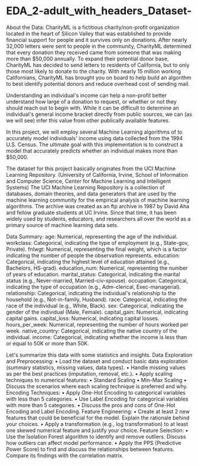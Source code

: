 # EDA_2-adult_with_headers_Dataset-
About the Data:
CharityML is a fictitious charity/non-profit organization located in the heart of Silicon Valley that was established to provide financial support for people and it survives only on donations. After nearly 32,000 letters were sent to people in the community, CharityML determined that every donation they received came from someone that was making more than $50,000 annually. To expand their potential donor base, CharityML has decided to send letters to residents of California, but to only those most likely to donate to the charity. With nearly 15 million working Californians, CharityML has brought you on board to help build an algorithm to best identify potential donors and reduce overhead cost of sending mail.

Understanding an individual's income can help a non-profit better understand how large of a donation to request, or whether or not they should reach out to begin with. While it can be difficult to determine an individual's general income bracket directly from public sources, we can (as we will see) infer this value from other publically available features.

In this project, we will employ several Machine Learning algorithms of to accurately model individuals' income using data collected from the 1994 U.S. Census. The ultimate goal with this implementation is to construct a model that accurately predicts whether an individual makes more than $50,000.

The dataset for this project basically originates from the UCI Machine Learning Repository. (University of California, Irvine, School of Information and Computer Science, Center for Machine Learning and Intelligent Systems) The UCI Machine Learning Repository is a collection of databases, domain theories, and data generators that are used by the machine learning community for the empirical analysis of machine learning algorithms. The archive was created as an ftp archive in 1987 by David Aha and fellow graduate students at UC Irvine. Since that time, it has been widely used by students, educators, and researchers all over the world as a primary source of machine learning data sets.

Data Summary:
age: Numerical, representing the age of the individual.
workclass: Categorical, indicating the type of employment (e.g., State-gov, Private).
fnlwgt: Numerical, representing the final weight, which is a factor indicating the number of people the observation represents.
education: Categorical, indicating the highest level of education attained (e.g., Bachelors, HS-grad).
education_num: Numerical, representing the number of years of education.
marital_status: Categorical, indicating the marital status (e.g., Never-married, Married-civ-spouse).
occupation: Categorical, indicating the type of occupation (e.g., Adm-clerical, Exec-managerial).
relationship: Categorical, indicating the individual's relationship to the household (e.g., Not-in-family, Husband).
race: Categorical, indicating the race of the individual (e.g., White, Black).
sex: Categorical, indicating the gender of the individual (Male, Female).
capital_gain: Numerical, indicating capital gains.
capital_loss: Numerical, indicating capital losses.
hours_per_week: Numerical, representing the number of hours worked per week.
native_country: Categorical, indicating the native country of the individual.
income: Categorical, indicating whether the income is less than or equal to 50K or more than 50K.

Let's summarize this data with some statistics and insights.
Data Exploration and Preprocessing: 
• Load the dataset and conduct basic data exploration (summary statistics, missing values, data types).
• Handle missing values as per the best practices (imputation, removal, etc.). 
• Apply scaling techniques to numerical features: • Standard Scaling • Min-Max Scaling 
• Discuss the scenarios where each scaling technique is preferred and why.
Encoding Techniques: 
• Apply One-Hot Encoding to categorical variables with less than 5 categories. 
• Use Label Encoding for categorical variables with more than 5 categories. 
• Discuss the pros and cons of One-Hot Encoding and Label Encoding.
Feature Engineering: 
• Create at least 2 new features that could be beneficial for the model. Explain the rationale behind your choices. 
• Apply a transformation (e.g., log transformation) to at least one skewed numerical feature and justify your choice.
Feature Selection: 
• Use the Isolation Forest algorithm to identify and remove outliers. Discuss how outliers can affect model performance. 
• Apply the PPS (Predictive Power Score) to find and discuss the relationships between features. Compare its findings with the correlation matrix.
